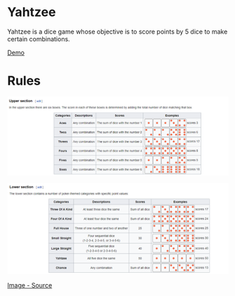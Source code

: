 # Yahtzee

Yahtzee is a dice game whose objective is to score points by 5 dice to make certain combinations.

[Demo](https://g-savitha.github.io/Yahtzee/)

# Rules

![Toprow-rules](rule1.png)

![Bottomrow-rules](rule2.png)

[Image - Source](https://en.wikipedia.org/wiki/Yahtzee)

